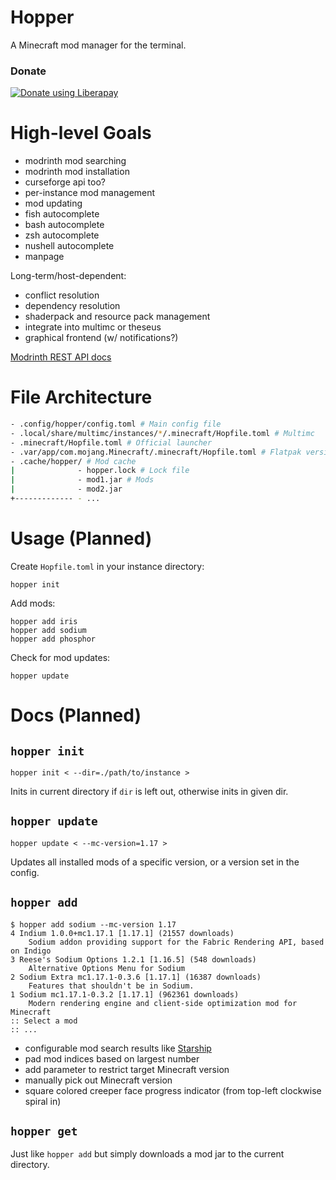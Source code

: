 # Hopper

A Minecraft mod manager for the terminal.

### Donate

<noscript><a href="https://liberapay.com/tebibytemedia/donate"><img alt="Donate using Liberapay" src="https://liberapay.com/assets/widgets/donate.svg"></a></noscript>

# High-level Goals

- modrinth mod searching
- modrinth mod installation
- curseforge api too?
- per-instance mod management
- mod updating
- fish autocomplete
- bash autocomplete
- zsh autocomplete
- nushell autocomplete
- manpage

Long-term/host-dependent:
- conflict resolution
- dependency resolution
- shaderpack and resource pack management
- integrate into multimc or theseus
- graphical frontend (w/ notifications?)

[Modrinth REST API docs](https://github.com/modrinth/labrinth/wiki/API-Documentation)

# File Architecture

```bash
- .config/hopper/config.toml # Main config file
- .local/share/multimc/instances/*/.minecraft/Hopfile.toml # Multimc
- .minecraft/Hopfile.toml # Official launcher
- .var/app/com.mojang.Minecraft/.minecraft/Hopfile.toml # Flatpak version
- .cache/hopper/ # Mod cache
|              - hopper.lock # Lock file
|              - mod1.jar # Mods
|              - mod2.jar
+------------- - ...
```

# Usage (Planned)

Create `Hopfile.toml` in your instance directory:
```
hopper init
```

Add mods:
```
hopper add iris
hopper add sodium
hopper add phosphor
```

Check for mod updates:
```
hopper update
```

# Docs (Planned)

## `hopper init`

```
hopper init < --dir=./path/to/instance >
```

Inits in current directory if `dir` is left out, otherwise inits in given dir.

## `hopper update`

```
hopper update < --mc-version=1.17 >
```

Updates all installed mods of a specific version, or a version set in the config.

## `hopper add`

```
$ hopper add sodium --mc-version 1.17
4 Indium 1.0.0+mc1.17.1 [1.17.1] (21557 downloads)
    Sodium addon providing support for the Fabric Rendering API, based on Indigo
3 Reese's Sodium Options 1.2.1 [1.16.5] (548 downloads)
    Alternative Options Menu for Sodium
2 Sodium Extra mc1.17.1-0.3.6 [1.17.1] (16387 downloads)
    Features that shouldn't be in Sodium.
1 Sodium mc1.17.1-0.3.2 [1.17.1] (962361 downloads)
    Modern rendering engine and client-side optimization mod for Minecraft
:: Select a mod
:: ...
```

- configurable mod search results like [Starship](https://starship.rs)
- pad mod indices based on largest number
- add parameter to restrict target Minecraft version
- manually pick out Minecraft version
- square colored creeper face progress indicator (from top-left clockwise spiral in)

## `hopper get`

Just like `hopper add` but simply downloads a mod jar to the current directory.
